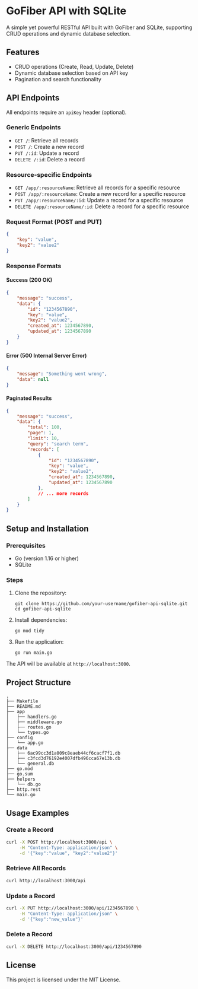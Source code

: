 # GoFiber API with SQLite

A simple yet powerful RESTful API built with GoFiber and SQLite, supporting CRUD operations and dynamic database selection.

## Features

- CRUD operations (Create, Read, Update, Delete)
- Dynamic database selection based on API key
- Pagination and search functionality

## API Endpoints

All endpoints require an `apiKey` header (optional).

### Generic Endpoints

- `GET /`: Retrieve all records
- `POST /`: Create a new record
- `PUT /:id`: Update a record
- `DELETE /:id`: Delete a record

### Resource-specific Endpoints

- `GET /app/:resourceName`: Retrieve all records for a specific resource
- `POST /app/:resourceName`: Create a new record for a specific resource
- `PUT /app/:resourceName/:id`: Update a record for a specific resource
- `DELETE /app/:resourceName/:id`: Delete a record for a specific resource

### Request Format (POST and PUT)

```json
{
    "key": "value",
    "key2": "value2"
}
```

### Response Formats

#### Success (200 OK)

```json
{
    "message": "success",
    "data": {
        "id": "1234567890",
        "key": "value",
        "key2": "value2",
        "created_at": 1234567890,
        "updated_at": 1234567890
    }
}
```

#### Error (500 Internal Server Error)

```json
{
    "message": "Something went wrong",
    "data": null
}
```

#### Paginated Results

```json
{
    "message": "success",
    "data": {
        "total": 100,
        "page": 1,
        "limit": 10,
        "query": "search term",
        "records": [
            {
                "id": "1234567890",
                "key": "value",
                "key2": "value2",
                "created_at": 1234567890,
                "updated_at": 1234567890
            },
            // ... more records
        ]
    }
}
```

## Setup and Installation

### Prerequisites

- Go (version 1.16 or higher)
- SQLite

### Steps

1. Clone the repository:
   ```
   git clone https://github.com/your-username/gofiber-api-sqlite.git
   cd gofiber-api-sqlite
   ```

2. Install dependencies:
   ```
   go mod tidy
   ```

3. Run the application:
   ```
   go run main.go
   ```

The API will be available at `http://localhost:3000`.

## Project Structure

```
.
├── Makefile
├── README.md
├── app
│   ├── handlers.go
│   ├── middleware.go
│   ├── routes.go
│   └── types.go
├── config
│   └── app.go
├── data
│   ├── 6ac99cc3d1a009c8eaeb44cf6cacf7f1.db
│   ├── c3fcd3d76192e4007dfb496cca67e13b.db
│   └── general.db
├── go.mod
├── go.sum
├── helpers
│   └── db.go
├── http.rest
└── main.go
```

## Usage Examples

### Create a Record
```bash
curl -X POST http://localhost:3000/api \
     -H "Content-Type: application/json" \
     -d '{"key":"value", "key2":"value2"}'
```

### Retrieve All Records
```bash
curl http://localhost:3000/api
```

### Update a Record
```bash
curl -X PUT http://localhost:3000/api/1234567890 \
     -H "Content-Type: application/json" \
     -d '{"key":"new_value"}'
```

### Delete a Record
```bash
curl -X DELETE http://localhost:3000/api/1234567890
```

## License

This project is licensed under the MIT License.